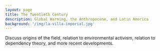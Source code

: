 ```yaml
---
layout: page
title: The Twentieth Century
description: Global Warming, the Anthropocene, and Latin America
background: '/img/la-villa-imperial.jpg'
---
```


Discuss origins of the field, relation to environmental activism, relation to dependency theory, and more recent developments.
